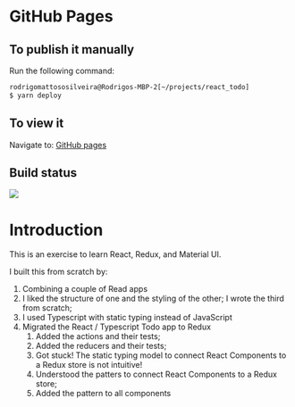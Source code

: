 # GitHub Pages
## To publish it manually
Run the following command:
````bash
rodrigomattososilveira@Rodrigos-MBP-2[~/projects/react_todo]
$ yarn deploy
````
## To view it
Navigate to: [GitHub pages](https://rodrigomattososilveira.github.io/react-redux-todo/)

## Build status
![](https://rodrigomattososilveira.github.io/actions/react-redux-todo/workflows/React%20Redux%20Material%20Exercise/badge.svg)

# Introduction
This is an exercise to learn React, Redux, and Material UI.

I built this from scratch by:
1. Combining a couple of Read apps
  1. I liked the structure of one and the styling of the other; I wrote the third from scratch;
  1. I used Typescript with static typing instead of JavaScript
1. Migrated the React / Typescript Todo app to Redux
   1. Added the actions and their tests;
   1. Added the reducers and their tests;
   1. Got stuck! The static typing model to connect React Components to a Redux store is not intuitive!
   1. Understood the patters to connect React Components to a Redux store;
   1. Added the pattern to all components

